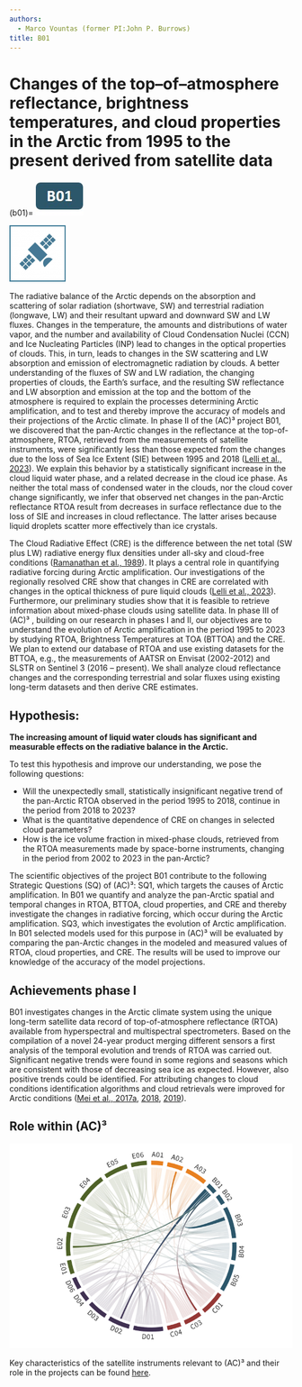```yaml
---
authors:
  - Marco Vountas (former PI:John P. Burrows)
title: B01
---
```

# Changes of the top–of–atmosphere reflectance, brightness temperatures, and cloud properties in the Arctic from 1995 to the present derived from satellite data 

(b01)=
[![Icon project B01](../logos/grafik_b01.jpg)](01_project_b01.md)

![](../logos/icon_satellite-100x100.png)
![]()

The radiative balance of the Arctic depends on the absorption and scattering of solar radiation (shortwave, SW) and terrestrial radiation (longwave, LW) and their  resultant upward and downward SW and LW fluxes. Changes in the temperature, the amounts and distributions of water vapor, and the number and availability of Cloud Condensation Nuclei (CCN) and Ice Nucleating Particles (INP) lead to changes in the optical properties of clouds. This, in turn, leads to changes in the SW scattering and  LW absorption and emission of electromagnetic radiation by clouds. A better understanding of the fluxes of SW and LW radiation, the changing properties of clouds, the Earth’s surface, and the resulting SW reflectance and LW absorption and emission at the top and the bottom of the atmosphere is required to explain the processes determining Arctic amplification, and to test and thereby improve the accuracy of models and their projections of the Arctic climate. In phase II of the (AC)³ project B01,  we discovered that the pan-Arctic changes in the reflectance at the top-of-atmosphere, RTOA, retrieved from the measurements of satellite instruments, were significantly less than those expected from the changes due to the loss of Sea Ice Extent (SIE) between 1995 and 2018 ([Lelli et al., 2023](doi.org/10.5194/acp-23-2579-2023)). We  explain this behavior by a statistically significant increase in the cloud liquid water phase, and a related decrease in the cloud ice phase. As neither the total mass of  condensed water in the clouds, nor the cloud cover change significantly, we infer that observed net changes in the pan-Arctic reflectance RTOA result from decreases in  surface reflectance due to the loss of SIE and increases in cloud reflectance. The latter arises because liquid droplets scatter more effectively than ice crystals.

The Cloud Radiative Effect (CRE) is the difference between the net total (SW plus LW) radiative energy flux densities under all-sky and cloud-free conditions  ([Ramanathan et al., 1989](doi:10.1126/science.243.4887.57)). It plays a central role in quantifying radiative forcing during Arctic amplification. Our investigations of the regionally resolved CRE show that  changes in CRE are correlated with changes in the optical thickness of pure liquid clouds ([Lelli et al., 2023](doi:10.5194/acp-23-2579-2023)). Furthermore, our preliminary studies show that it is feasible  to retrieve information about mixed-phase clouds using satellite data. In phase III of (AC)³ , building on our research in phases I and II, our objectives are to understand  the evolution of Arctic amplification in the period 1995 to 2023 by studying RTOA, Brightness Temperatures at TOA (BTTOA) and the CRE. We plan to extend our  database of RTOA and use existing datasets for the BTTOA, e.g., the measurements of AATSR on Envisat (2002-2012) and SLSTR on Sentinel 3 (2016 – present). We shall analyze cloud reflectance changes and the corresponding terrestrial and solar fluxes using existing long-term datasets and then derive CRE estimates.

## Hypothesis:

**The increasing amount of liquid water clouds has significant and measurable effects on the radiative balance in the Arctic.**

To test this hypothesis and improve our understanding, we pose the following questions:

- Will the unexpectedly small, statistically insignificant negative trend of the pan-Arctic RTOA observed in the period 1995 to 2018, continue in the period from 2018 to 2023?
- What is the quantitative dependence of CRE on changes in selected cloud parameters?
- How is the ice volume fraction in mixed-phase clouds, retrieved from the RTOA measurements made by space-borne instruments, changing in the period from  2002 to 2023 in the pan-Arctic?

The scientific objectives of the project B01 contribute to the following Strategic Questions (SQ) of (AC)³: SQ1, which targets the causes of Arctic amplification. In B01 we  quantify and analyze the pan-Arctic spatial and temporal changes in RTOA, BTTOA, cloud properties, and CRE and thereby investigate the changes in radiative forcing,  which occur during the Arctic amplification. SQ3, which investigates the evolution of Arctic amplification. In B01 selected models used for this purpose in (AC)³ will be  evaluated by comparing the pan-Arctic changes in the modeled and measured values of RTOA, cloud properties, and CRE. The results will be used to improve our  knowledge of the accuracy of the model projections.

## Achievements phase I

B01 investigates changes in the Arctic climate system using the unique long-term satellite data record of top-of-atmosphere reflectance (RTOA) available from hyperspectral and multispectral spectrometers. Based on the compilation of a novel 24-year product merging different sensors a first analysis of the temporal evolution and trends of RTOA was carried out. Significant negative trends were found in some regions and seasons which are consistent with those of decreasing sea ice as expected. However, also positive trends could be identified. For attributing changes to cloud conditions identification algorithms and cloud retrievals were improved for Arctic conditions ([Mei et al., 2017a](doi:10.1016/j.rse.2016.11.015), [2018](doi:10.5194/acp-18-2511-2018), [2019](doi:10.1080/01431161.2019.1601279)).

## Role within (AC)³

![Collaboration matrix of B01](../figures/collabortion-matrix-phase-iii_b01.png)

Key characteristics of the satellite instruments relevant to (AC)³ and their role in the projects can be found [here](../files/06_supplement_satellitetable.pdf).
